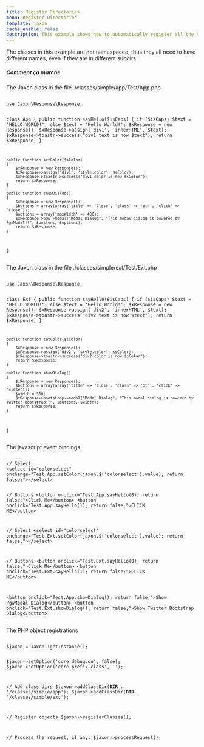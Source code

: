 ```yaml
---
title: Register Directories
menu: Register Directories
template: jaxon
cache_enable: false
description: This example shows how to automatically register all the PHP classes in a set of directories.
---
```


The classes in this example are not namespaced, thus they all need to have different names, even if they are in different subdirs.

<div class="row">
    <div class="col-sm-12">
        <h5>Comment ça marche</h5>

<p>The Jaxon class in the file ./classes/simple/app/Test/App.php</p>
<pre><code class="language-php">
use Jaxon\Response\Response;

class App
{
    public function sayHello($isCaps)
    {
        if ($isCaps)
            $text = 'HELLO WORLD!';
        else
            $text = 'Hello World!';
        $xResponse = new Response();
        $xResponse->assign('div1', 'innerHTML', $text);
        $xResponse->toastr->success("div1 text is now $text");
        return $xResponse;
    }

    public function setColor($sColor)
    {
        $xResponse = new Response();
        $xResponse->assign('div1', 'style.color', $sColor);
        $xResponse->toastr->success("div1 color is now $sColor");
        return $xResponse;
    }

    public function showDialog()
    {
        $xResponse = new Response();
        $buttons = array(array('title' => 'Close', 'class' => 'btn', 'click' => 'close'));
        $options = array('maxWidth' => 400);
        $xResponse->pgw->modal("Modal Dialog", "This modal dialog is powered by PgwModal!!", $buttons, $options);
        return $xResponse;
    }
}
</code></pre>

<p>The Jaxon class in the file ./classes/simple/ext/Test/Ext.php</p>
<pre><code class="language-php">
use Jaxon\Response\Response;

class Ext
{
    public function sayHello($isCaps)
    {
        if ($isCaps)
            $text = 'HELLO WORLD!';
        else
            $text = 'Hello World!';
        $xResponse = new Response();
        $xResponse->assign('div2', 'innerHTML', $text);
        $xResponse->toastr->success("div2 text is now $text");
        return $xResponse;
    }

    public function setColor($sColor)
    {
        $xResponse = new Response();
        $xResponse->assign('div2', 'style.color', $sColor);
        $xResponse->toastr->success("div2 color is now $sColor");
        return $xResponse;
    }

    public function showDialog()
    {
        $xResponse = new Response();
        $buttons = array(array('title' => 'Close', 'class' => 'btn', 'click' => 'close'));
        $width = 300;
        $xResponse->bootstrap->modal("Modal Dialog", "This modal dialog is powered by Twitter Bootstrap!!", $buttons, $width);
        return $xResponse;
    }
}
</code></pre>

<p>The javascript event bindings</p>
<pre><code class="language-php">
// Select
&lt;select id="colorselect" onchange="Test.App.setColor(jaxon.$('colorselect').value); return false;"&gt;&lt;/select&gt;

// Buttons
&lt;button onclick="Test.App.sayHello(0); return false;"&gt;Click Me&lt;/button&gt;
&lt;button onclick="Test.App.sayHello(1); return false;"&gt;CLICK ME&lt;/button&gt;

// Select
&lt;select id="colorselect" onchange="Test.Ext.setColor(jaxon.$('colorselect').value); return false;"&gt;&lt;/select&gt;

// Buttons
&lt;button onclick="Test.Ext.sayHello(0); return false;"&gt;Click Me&lt;/button&gt;
&lt;button onclick="Test.Ext.sayHello(1); return false;"&gt;CLICK ME&lt;/button&gt;

&lt;button onclick="Test.App.showDialog(); return false;"&gt;Show PgwModal Dialog&lt;/button&gt;
&lt;button onclick="Test.Ext.showDialog(); return false;"&gt;Show Twitter Bootstrap Dialog&lt;/button&gt;
</code></pre>

<p>The PHP object registrations</p>
<pre><code class="language-php">
$jaxon = Jaxon::getInstance();

$jaxon->setOption('core.debug.on', false);
$jaxon->setOption('core.prefix.class', '');

// Add class dirs
$jaxon->addClassDir(__DIR__ . '/classes/simple/app');
$jaxon->addClassDir(__DIR__ . '/classes/simple/ext');

// Register objects
$jaxon->registerClasses();

// Process the request, if any.
$jaxon->processRequest();
</code></pre>
    </div>
</div>
